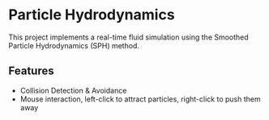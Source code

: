 # Particle Hydrodynamics
This project implements a real-time fluid simulation using the Smoothed Particle Hydrodynamics (SPH) method.

## Features
- Collision Detection & Avoidance
- Mouse interaction, left-click to attract particles, right-click to push them away
